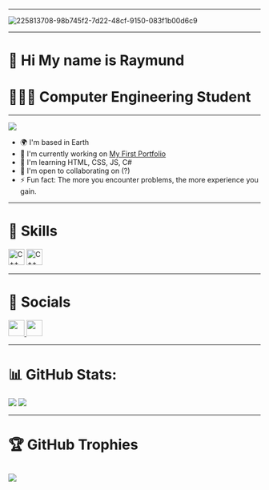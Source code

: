 ----------------------------

![225813708-98b745f2-7d22-48cf-9150-083f1b00d6c9](https://github.com/CoDeX-Ray/CoDeX-Ray/assets/142377798/b08aef22-dc8d-472c-9adf-02903678c6ee)

----------------------------

🤖 Hi My name is Raymund
=============================================================================================================================================


# 👨🏻‍💻 Computer Engineering Student
----------------------------
[![](https://visitcount.itsvg.in/api?id=CoDeX-Ray&icon=0&color=0)](https://visitcount.itsvg.in)
* 🌍  I'm based in Earth
* 🚀  I'm currently working on [My First Portfolio](http://s)
* 🧠  I'm learning HTML, CSS, JS, C#
* 🤝  I'm open to collaborating on (?)
* ⚡  Fun fact: The more you encounter problems, the more experience you gain.

----------------------------
# 🦾 Skills
<p align="left">
<a href="https://docs.microsoft.com/en-us/cpp/?view=msvc-170" target="_blank" rel="noreferrer"><img src="https://raw.githubusercontent.com/danielcranney/readme-generator/main/public/icons/skills/cplusplus-colored.svg" width="32" height="32" alt="C++" /></a>
<a href="https://docs.microsoft.com/en-us/cpp/?view=msvc-170" target="_blank" rel="noreferrer"><img src="https://raw.githubusercontent.com/danielcranney/readme-generator/main/public/icons/skills/c-colored.svg" width="32" height="32" alt="C++" /></a>
</p>

----------------------------
# 👥 Socials
<p align="left"> <a href="https://www.facebook.com/RayMund3DeBorja" target="_blank" rel="noreferrer"> <picture> <source media="(prefers-color-scheme: dark)" srcset="https://raw.githubusercontent.com/danielcranney/readme-generator/main/public/icons/socials/facebook-dark.svg" /> <source media="(prefers-color-scheme: light)" srcset="https://raw.githubusercontent.com/danielcranney/readme-generator/main/public/icons/socials/facebook.svg" /> <img src="https://raw.githubusercontent.com/danielcranney/readme-generator/main/public/icons/socials/facebook.svg" width="32" height="32" /> </picture> </a> <a href="https://www.github.com/CoDeX-Ray" target="_blank" rel="noreferrer"> <picture> <source media="(prefers-color-scheme: dark)" srcset="https://raw.githubusercontent.com/danielcranney/readme-generator/main/public/icons/socials/github-dark.svg" /> <source media="(prefers-color-scheme: light)" srcset="https://raw.githubusercontent.com/danielcranney/readme-generator/main/public/icons/socials/github.svg" /> <img src="https://raw.githubusercontent.com/danielcranney/readme-generator/main/public/icons/socials/github.svg" width="32" height="32" /> </picture> </a></p>

----------------------------
# 📊 GitHub Stats:
![](https://github-readme-stats.vercel.app/api?username=CoDeX-Ray&theme=dark&hide_border=false&include_all_commits=false&count_private=false)
![](https://github-readme-streak-stats.herokuapp.com/?user=CoDeX-Ray&theme=dark&hide_border=false)<br/>

----------------------------
# 🏆 GitHub Trophies
![](https://github-profile-trophy.vercel.app/?username=CoDeX-Ray&theme=radical&no-frame=false&no-bg=true&margin-w=4)
---
